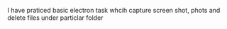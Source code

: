 I have praticed basic electron task whcih capture screen shot, phots and delete files under particlar folder
